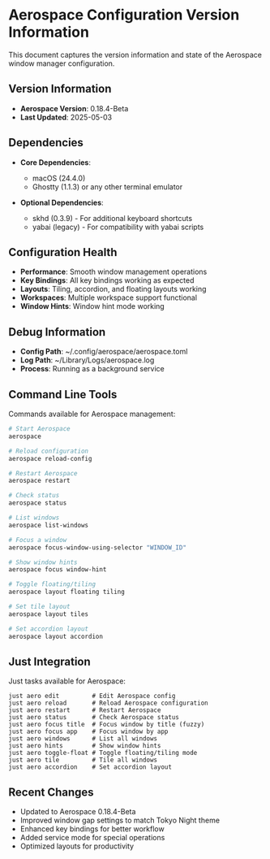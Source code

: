 # Aerospace Configuration Version Information

This document captures the version information and state of the Aerospace window manager configuration.

## Version Information

- **Aerospace Version**: 0.18.4-Beta
- **Last Updated**: 2025-05-03

## Dependencies

- **Core Dependencies**:
  - macOS (24.4.0)
  - Ghostty (1.1.3) or any other terminal emulator

- **Optional Dependencies**:
  - skhd (0.3.9) - For additional keyboard shortcuts
  - yabai (legacy) - For compatibility with yabai scripts

## Configuration Health

- **Performance**: Smooth window management operations
- **Key Bindings**: All key bindings working as expected
- **Layouts**: Tiling, accordion, and floating layouts working
- **Workspaces**: Multiple workspace support functional
- **Window Hints**: Window hint mode working

## Debug Information

- **Config Path**: ~/.config/aerospace/aerospace.toml
- **Log Path**: ~/Library/Logs/aerospace.log
- **Process**: Running as a background service

## Command Line Tools

Commands available for Aerospace management:

```bash
# Start Aerospace
aerospace

# Reload configuration
aerospace reload-config

# Restart Aerospace
aerospace restart

# Check status
aerospace status

# List windows
aerospace list-windows

# Focus a window
aerospace focus-window-using-selector "WINDOW_ID"

# Show window hints
aerospace focus window-hint

# Toggle floating/tiling
aerospace layout floating tiling

# Set tile layout
aerospace layout tiles

# Set accordion layout
aerospace layout accordion
```

## Just Integration

Just tasks available for Aerospace:

```
just aero edit         # Edit Aerospace config
just aero reload       # Reload Aerospace configuration
just aero restart      # Restart Aerospace
just aero status       # Check Aerospace status
just aero focus title  # Focus window by title (fuzzy)
just aero focus app    # Focus window by app
just aero windows      # List all windows
just aero hints        # Show window hints
just aero toggle-float # Toggle floating/tiling mode
just aero tile         # Tile all windows
just aero accordion    # Set accordion layout
```

## Recent Changes

- Updated to Aerospace 0.18.4-Beta
- Improved window gap settings to match Tokyo Night theme
- Enhanced key bindings for better workflow
- Added service mode for special operations
- Optimized layouts for productivity